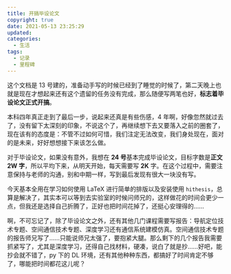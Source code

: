 ```yaml
---
title: 开搞毕设论文
copyright: true
date: 2021-05-13 23:25:29
updated:
categories:
  - 生活
tags:
  - 记录
  - 里程碑
---
```


这个文档是 13 号建的，准备动手写的时候已经到了睡觉的时候了，第二天晚上也就是现在才想起来还有这个遗留的任务没有完成，那么随便写两笔也好，**标志着毕设论文正式开搞**。

本科四年真正走到了最后一步，说起来还真是有些伤感，4 年啊，好像忽然就过去了，没有留下太深刻的印象，不说这个了，再继续想下去又要落入之前的圈套了，现在该有的态度是：不管不过如何可惜，我们注定无法改变，我们身处现在，面对的是未来，好好想想接下来该怎么做。

对于毕设论文，如果没有意外，我想在 **24 号**基本完成毕设论文，目标字数是**正文 2W 字**，所以平均下来，从明天开始，每天需要写 **2K** 字。在这个过程中，需要注意保持与老师的沟通，别和中期一样，写到最后发现有很大一块没有写。

今天基本全用在学习如何使用 LaTeX 进行简单的排版以及安装使用 `hithesis`，总算是解决了，其实本可以等到去实验室的时候问师兄的，这样做花的时间会更少一点，但我还是选择自己折腾了，正好也把时间花掉了，还挺心安理得的……

啊，不可忘记了，除了毕设论文之外，还有其他几门课程需要写报告：导航定位技术专题、空间通信技术专题、深度学习还有通信系统建模仿真。空间通信技术专题的报告师兄写了……只能说师兄太强了，要抱紧大腿。那么剩下的几个报告我需要抓紧写了，尤其是深度学习，还得自己找材料，硬凑，说白了就是抄……好吧，能抄会就不错了，py 下的 DL 环境，还有其他种种东西，都搞好了时间肯定不够了，哪能把时间都花这儿呢？

